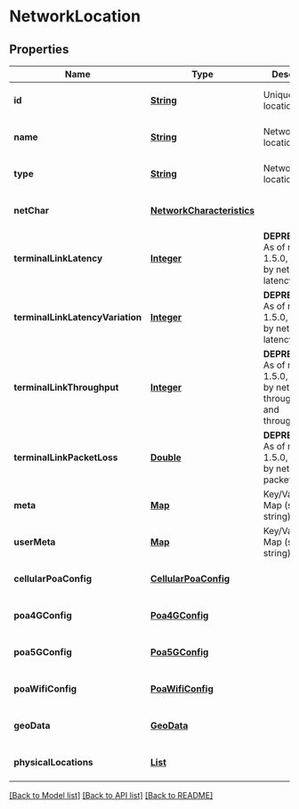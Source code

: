 # NetworkLocation
## Properties

Name | Type | Description | Notes
------------ | ------------- | ------------- | -------------
**id** | [**String**](string.md) | Unique network location ID | [optional] [default to null]
**name** | [**String**](string.md) | Network location name | [optional] [default to null]
**type** | [**String**](string.md) | Network location type | [optional] [default to null]
**netChar** | [**NetworkCharacteristics**](NetworkCharacteristics.md) |  | [optional] [default to null]
**terminalLinkLatency** | [**Integer**](integer.md) | **DEPRECATED** As of release 1.5.0, replaced by netChar latency | [optional] [default to null]
**terminalLinkLatencyVariation** | [**Integer**](integer.md) | **DEPRECATED** As of release 1.5.0, replaced by netChar latencyVariation | [optional] [default to null]
**terminalLinkThroughput** | [**Integer**](integer.md) | **DEPRECATED** As of release 1.5.0, replaced by netChar throughputUl and throughputDl | [optional] [default to null]
**terminalLinkPacketLoss** | [**Double**](double.md) | **DEPRECATED** As of release 1.5.0, replaced by netChar packetLoss | [optional] [default to null]
**meta** | [**Map**](string.md) | Key/Value Pair Map (string, string) | [optional] [default to null]
**userMeta** | [**Map**](string.md) | Key/Value Pair Map (string, string) | [optional] [default to null]
**cellularPoaConfig** | [**CellularPoaConfig**](CellularPoaConfig.md) |  | [optional] [default to null]
**poa4GConfig** | [**Poa4GConfig**](Poa4GConfig.md) |  | [optional] [default to null]
**poa5GConfig** | [**Poa5GConfig**](Poa5GConfig.md) |  | [optional] [default to null]
**poaWifiConfig** | [**PoaWifiConfig**](PoaWifiConfig.md) |  | [optional] [default to null]
**geoData** | [**GeoData**](GeoData.md) |  | [optional] [default to null]
**physicalLocations** | [**List**](PhysicalLocation.md) |  | [optional] [default to null]

[[Back to Model list]](../README.md#documentation-for-models) [[Back to API list]](../README.md#documentation-for-api-endpoints) [[Back to README]](../README.md)

